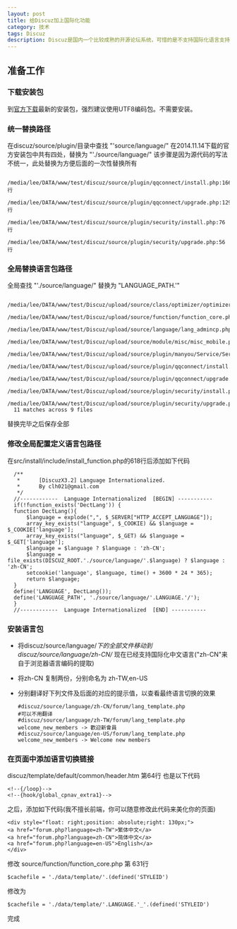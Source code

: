 ```yaml
---
layout: post
title: 给Discuz加上国际化功能
category: 技术
tags: Discuz
description: Discuz是国内一个比较成熟的开源论坛系统，可惜的是不支持国际化语言支持
---
```


## 准备工作

### 下载安装包

到[官方下载](http://download.comsenz.com/DiscuzX/3.2/Discuz_X3.2_SC_UTF8.zip)最新的安装包，强烈建议使用UTF8编码包。不需要安装。

### 统一替换路径

在discuz/source/plugin/目录中查找 "'source/language/"
在2014.11.14下载的官方安装包中共有四处，替换为 "'./source/language/"
该步骤是因为源代码的写法不统一，此处替换为方便后面的一次性替换所有


      /media/lee/DATA/www/test/discuz/source/plugin/qqconnect/install.php:166行
      /media/lee/DATA/www/test/discuz/source/plugin/qqconnect/upgrade.php:129行
      /media/lee/DATA/www/test/discuz/source/plugin/security/install.php:76行
      /media/lee/DATA/www/test/discuz/source/plugin/security/upgrade.php:56行


### 全局替换语言包路径

全局查找 "'./source/language/" 替换为 "LANGUAGE_PATH.'"


      /media/lee/DATA/www/test/Discuz/upload/source/class/optimizer/optimizer_setting.php
      /media/lee/DATA/www/test/Discuz/upload/source/function/function_core.php
      /media/lee/DATA/www/test/Discuz/upload/source/language/lang_admincp.php
      /media/lee/DATA/www/test/Discuz/upload/source/module/misc/misc_mobile.php
      /media/lee/DATA/www/test/Discuz/upload/source/plugin/manyou/Service/Server/Security.php
      /media/lee/DATA/www/test/Discuz/upload/source/plugin/qqconnect/install.php
      /media/lee/DATA/www/test/Discuz/upload/source/plugin/qqconnect/upgrade.php
      /media/lee/DATA/www/test/Discuz/upload/source/plugin/security/install.php
      /media/lee/DATA/www/test/Discuz/upload/source/plugin/security/upgrade.php
      11 matches across 9 files

替换完毕之后保存全部

### 修改全局配置定义语言包路径

在src/install/include/install_function.php的618行后添加如下代码

      /**
       *      [DiscuzX3.2] Language Internationalized.
       *      By clh021@gmail.com
       */
      //------------  Language Internationalized  [BEGIN] -----------
      if(!function_exists('DectLang')) {
      function DectLang(){
          $language = explode(",", $_SERVER["HTTP_ACCEPT_LANGUAGE"]);
          array_key_exists("language", $_COOKIE) && $language = $_COOKIE['language'];
          array_key_exists("language", $_GET) && $language = $_GET['language'];
          $language = $language ? $language : 'zh-CN';
          $language = file_exists(DISCUZ_ROOT.'./source/language/'.$language) ? $language : 'zh-CN';
          setcookie('language', $language, time() + 3600 * 24 * 365);
          return $language;
      }
      define('LANGUAGE', DectLang());
      define('LANGUAGE_PATH', './source/language/'.LANGUAGE.'/');
      }
      //------------  Language Internationalized  [END] -----------


### 安装语言包

- 将discuz/source/language/*下的全部文件移动到discuz/source/language/zh-CN/*
现在已经支持国际化中文语言("zh-CN"来自于浏览器语言编码的提取)
- 将zh-CN 复制两份，分别命名为 zh-TW,en-US
- 分别翻译好下列文件及后面的对应的提示值，以查看最终语言切换的效果


      #discuz/source/language/zh-CN/forum/lang_template.php
      #可以不用翻译
      #discuz/source/language/zh-TW/forum/lang_template.php
      welcome_new_members -> 歡迎新會員
      #discuz/source/language/en-US/forum/lang_template.php
      welcome_new_members -> Welcome new members


### 在页面中添加语言切换链接

discuz/template/default/common/header.htm 第64行  也是以下代码

    <!--{/loop}-->
    <!--{hook/global_cpnav_extra1}-->

之后，添加如下代码(我不擅长前端，你可以随意修改此代码来美化你的页面)

    <div style="float: right;position: absolute;right: 130px;">
    <a href="forum.php?language=zh-TW">繁体中文</a>
    <a href="forum.php?language=zh-CN">简体中文</a>
    <a href="forum.php?language=en-US">English</a>
    </div>

修改 source/function/function_core.php 第 631行

    $cachefile = './data/template/'.(defined('STYLEID')

修改为

    $cachefile = './data/template/'.LANGUAGE.'_'.(defined('STYLEID')

完成
